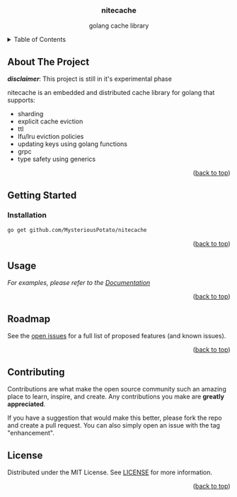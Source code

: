 <!-- PROJECT LOGO -->
<br />
<div align="center">
  <!--<a href="https://github.com/MysteriousPotato/nitecache">
    <img src="images/logo.png" alt="Logo" width="80" height="80">
  </a>-->

<h3 align="center">nitecache</h3>
  <p align="center">
    golang cache library
    <br />
</div>


<!-- TABLE OF CONTENTS -->
<details>
  <summary>Table of Contents</summary>
  <ol>
    <li>
      <a href="#about-the-project">About The Project</a>
    </li>
    <li>
      <a href="#getting-started">Getting Started</a>
      <ul>
        <li><a href="#installation">Installation</a></li>
      </ul>
    </li>
    <li><a href="#usage">Usage</a></li>
    <li><a href="#roadmap">Roadmap</a></li>
    <li><a href="#contributing">Contributing</a></li>
    <li><a href="#license">License</a></li>
  </ol>
</details>



<!-- ABOUT THE PROJECT -->
## About The Project

***disclaimer***: This project is still in it's experimental phase

nitecache is an embedded and distributed cache library for golang that supports:
- sharding
- explicit cache eviction
- ttl
- lfu/lru eviction policies
- updating keys using golang functions
- grpc
- type safety using generics

<p align="right">(<a href="#readme-top">back to top</a>)</p>

<!-- GETTING STARTED -->
## Getting Started

### Installation

```sh
go get github.com/MysteriousPotato/nitecache
```

<p align="right">(<a href="#readme-top">back to top</a>)</p>

<!-- USAGE EXAMPLES -->
## Usage
_For examples, please refer to the [Documentation](https://github.com/MysteriousPotato/nitecache/blob/master/exemple/exemple.go)_

<p align="right">(<a href="#readme-top">back to top</a>)</p>



<!-- ROADMAP -->
## Roadmap

See the [open issues](https://github.com/MysteriousPotato/nitecache/issues) for a full list of proposed features (and known issues).

<p align="right">(<a href="#readme-top">back to top</a>)</p>



<!-- CONTRIBUTING -->
## Contributing

Contributions are what make the open source community such an amazing place to learn, inspire, and create. Any contributions you make are **greatly appreciated**.

If you have a suggestion that would make this better, please fork the repo and create a pull request. You can also simply open an issue with the tag "enhancement".

<!-- LICENSE -->
## License

Distributed under the MIT License. See [LICENSE](https://github.com/MysteriousPotato/nitecache/blob/master/LICENSE) for more information.

<p align="right">(<a href="#readme-top">back to top</a>)</p>
